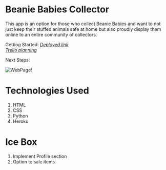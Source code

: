 <h1> Beanie Babies Collector</h1>

This app is an option for those who collect Beanie Babies and want to not just keep their stuffed animals safe at home but also proudly display them online to an entire community of collectors.

Getting Started:
    *[Deployed link](https://beanie-babies-collector.herokuapp.com/)* <br>
    *[Trello planning](https://trello.com/b/H96jlz6f/beanie-babies-collector)*


Next Steps:

![WebPage!](/data/main-view.png "Main View")


<h1>Technologies Used </h1>
<ol>
  <li>HTML</li>
  <li>CSS</li>
  <li>Python</li>
  <li>Heroku</li>
</ol>


<h1>Ice Box </h1>
<ol>
  <li>Implement Profile section</li>
  <li>Option to sale items</li>
</ol>